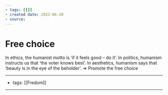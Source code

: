 ```yaml
---
- tags: [[]]
- created date: 2022-06-20
- source: 
---
```


# Free choice
In ethics, the humanist motto is ‘if it feels good – do it’. In politics, humanism instructs us that ‘the voter knows best’. In aesthetics, humanism says that ‘beauty is in the eye of the beholder’.
=> Promote the free choice

---
- tags: [[Fredom]]
---